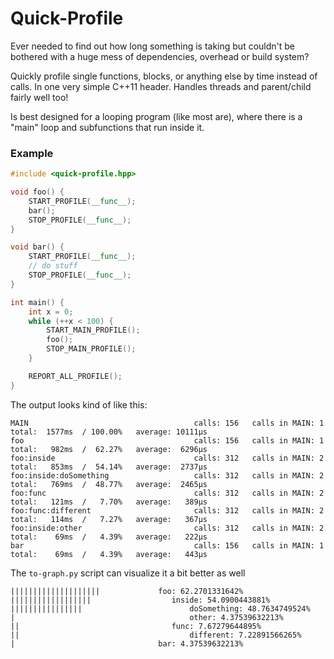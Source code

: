 # Quick-Profile
Ever needed to find out how long something is taking but couldn't be bothered
with a huge mess of dependencies, overhead or build system?

Quickly profile single functions, blocks, or anything else by time instead of
calls. In one very simple C++11 header. Handles threads and parent/child fairly
well too!

Is best designed for a looping program (like most are), where there is a "main"
loop and subfunctions that run inside it.

### Example
```c++
#include <quick-profile.hpp>

void foo() {
    START_PROFILE(__func__);
    bar();
    STOP_PROFILE(__func__);
}

void bar() {
    START_PROFILE(__func__);
    // do stuff
    STOP_PROFILE(__func__);
}

int main() {
    int x = 0;
    while (++x < 100) {
        START_MAIN_PROFILE();
        foo();
        STOP_MAIN_PROFILE();
    }

    REPORT_ALL_PROFILE();
}
```

The output looks kind of like this:

```
MAIN                                     calls: 156   calls in MAIN: 1   total:  1577ms  / 100.00%   average: 10111µs
foo                                      calls: 156   calls in MAIN: 1   total:   982ms  /  62.27%   average:  6296µs
foo:inside                               calls: 312   calls in MAIN: 2   total:   853ms  /  54.14%   average:  2737µs
foo:inside:doSomething                   calls: 312   calls in MAIN: 2   total:   769ms  /  48.77%   average:  2465µs
foo:func                                 calls: 312   calls in MAIN: 2   total:   121ms  /   7.70%   average:   389µs
foo:func:different                       calls: 312   calls in MAIN: 2   total:   114ms  /   7.27%   average:   367µs
foo:inside:other                         calls: 312   calls in MAIN: 2   total:    69ms  /   4.39%   average:   222µs
bar                                      calls: 156   calls in MAIN: 1   total:    69ms  /   4.39%   average:   443µs
```

The `to-graph.py` script can visualize it a bit better as well

```
||||||||||||||||||||             foo: 62.2701331642%
||||||||||||||||||               	inside: 54.0900443881%
||||||||||||||||                 		doSomething: 48.7634749524%
|                                		other: 4.37539632213%
||                               	func: 7.67279644895%
||                               		different: 7.22891566265%
|                                bar: 4.37539632213%
```

